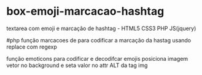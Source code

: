 # box-emoji-marcacao-hashtag
textarea com emoji e marcação de hashtag - HTML5 CSS3 PHP JS(jquery)

#php
função marcacoes de para codificar a marcação da hastag 
usando replace com regexp 

função emoticons para codificar e decodifcar emojis 
posiciona imagem vetor no background e seta valor no attr ALT da tag img
